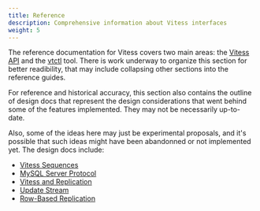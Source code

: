 ```yaml
---
title: Reference
description: Comprehensive information about Vitess interfaces
weight: 5
---
```


The reference documentation for Vitess covers two main areas: the [Vitess API](vitess-api) and the [vtctl](vtctl) tool. There is work underway to organize this section for better readibility, that may include collapsing other sections into the reference guides.

For reference and historical accuracy, this section also contains the outline of design docs that represent the design considerations that went behind some of the features implemented. They may not be necessarily up-to-date.

Also, some of the ideas here may just be experimental proposals, and it's possible that such ideas might have been abandonned or not implemented yet. The design docs include:

* [Vitess Sequences](vitess-sequences)
* [MySQL Server Protocol](mysql-server-protocol)
* [Vitess and Replication](vitess-replication)
* [Update Stream](update-stream)
* [Row-Based Replication](row-based-replication)
